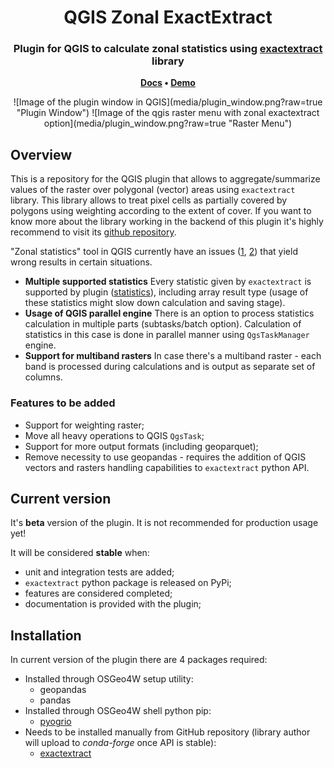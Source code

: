 <h1 align="center">
	QGIS Zonal ExactExtract
</h1>

<h3 align="center">
	Plugin for QGIS to calculate zonal statistics using <a href="https://github.com/isciences/exactextract/tree/master">exactextract</a> library
</h3>

<p align="center">
	<strong>
		<a href="placeholder">Docs</a>
		•
		<a href="placeholder">Demo</a>
	</strong>
</p>

<p align="center">
![Image of the plugin window in QGIS](media/plugin_window.png?raw=true "Plugin Window")
![Image of the qgis raster menu with zonal exactextract option](media/plugin_window.png?raw=true "Raster Menu")
</p>

## Overview
This is a repository for the QGIS plugin that allows to aggregate/summarize values of the raster over polygonal (vector) areas using ``exactextract`` library. This library allows to treat pixel cells as partially covered by polygons using weighting according to the extent of cover. If you want to know more about the library working in the backend of this plugin it's highly recommend to visit its <a href="https://github.com/isciences/exactextract/tree/master"> github repository</a>.

"Zonal statistics" tool in QGIS currently have an issues (<a href="https://github.com/qgis/QGIS/issues/52223">1</a>, <a href="https://github.com/qgis/QGIS/issues/38273">2</a>) that yield wrong results in certain situations.

- **Multiple supported statistics** Every statistic given by ``exactextract`` is supported by plugin (<a href="https://github.com/isciences/exactextract?tab=readme-ov-file#supported-statistics">statistics</a>), including array result type (usage of these statistics might slow down calculation and saving stage).
- **Usage of QGIS parallel engine** There is an option to process statistics calculation in multiple parts (subtasks/batch option). Calculation of statistics in this case is done in parallel manner using ``QgsTaskManager`` engine.
- **Support for multiband rasters** In case there's a multiband raster - each band is processed during calculations and is output as separate set of columns.

### Features to be added
- Support for weighting raster;
- Move all heavy operations to QGIS ``QgsTask``;
- Support for more output formats (including geoparquet);
- Remove necessity to use geopandas - requires the addition of QGIS vectors and rasters handling capabilities to ``exactextract`` python API.

## Current version
It's **beta** version of the plugin. It  is not recommended for production usage yet! 

It will be considered **stable** when:
- unit and integration tests are added;
- ``exactextract`` python package is released on PyPi;
- features are considered  completed;
- documentation is provided with the plugin;

## Installation

In current version of the plugin there are 4 packages required:
- Installed through OSGeo4W setup utility:
  - geopandas
  - pandas
- Installed through OSGeo4W shell python pip:
  - <a href="https://pypi.org/project/pyogrio/">pyogrio</a>
- Needs to be  installed manually from GitHub repository (library author will upload to *conda-forge* once API is stable):
  - <a href="https://github.com/isciences/exactextract/tree/master/python">exactextract</a>
  